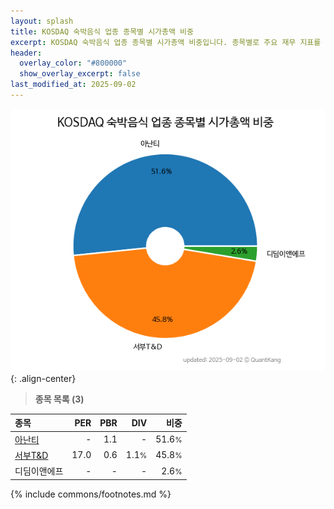 ```yaml
---
layout: splash
title: KOSDAQ 숙박음식 업종 종목별 시가총액 비중
excerpt: KOSDAQ 숙박음식 업종 종목별 시가총액 비중입니다. 종목별로 주요 재무 지표를 함께 표시합니다.
header:
  overlay_color: "#800000"
  show_overlay_excerpt: false
last_modified_at: 2025-09-02
---
```



![KOSDAQ 숙박음식 업종 종목별 시가총액 비중](/stats/sector/images/kosdaq_업종_숙박음식_종목.png){: .align-center}


> **종목 목록 (3)**<a id="list"></a>

| **종목** | **PER** | **PBR** | **DIV** | **비중** |
| :------- | ------: | ------: | ------: | -------: |
| [아난티](/025980/) | - | 1.1 | - | 51.6<small>%</small> |
| [서부T&D](/006730/) | 17.0 | 0.6 | 1.1<small>%</small> | 45.8<small>%</small> |
| 디딤이앤에프 | - | - | - | 2.6<small>%</small> |

{% include commons/footnotes.md %}